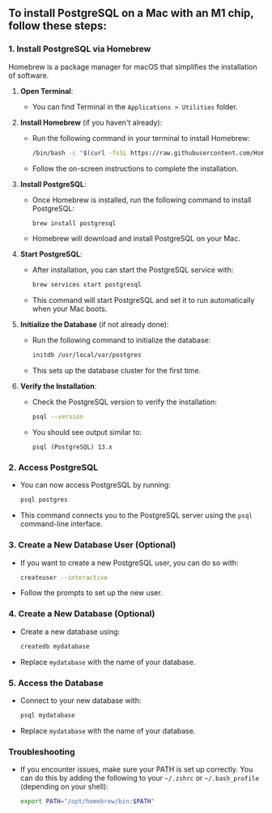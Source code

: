 ## To install PostgreSQL on a Mac with an M1 chip, follow these steps:

### 1. **Install PostgreSQL via Homebrew**
Homebrew is a package manager for macOS that simplifies the installation of software.

1. **Open Terminal**: 
   - You can find Terminal in the `Applications > Utilities` folder.

2. **Install Homebrew** (if you haven't already):
   - Run the following command in your terminal to install Homebrew:
     ```bash
     /bin/bash -c "$(curl -fsSL https://raw.githubusercontent.com/Homebrew/install/HEAD/install.sh)"
     ```
   - Follow the on-screen instructions to complete the installation.

3. **Install PostgreSQL**:
   - Once Homebrew is installed, run the following command to install PostgreSQL:
     ```bash
     brew install postgresql
     ```
   - Homebrew will download and install PostgreSQL on your Mac.

4. **Start PostgreSQL**:
   - After installation, you can start the PostgreSQL service with:
     ```bash
     brew services start postgresql
     ```
   - This command will start PostgreSQL and set it to run automatically when your Mac boots.

5. **Initialize the Database** (if not already done):
   - Run the following command to initialize the database:
     ```bash
     initdb /usr/local/var/postgres
     ```
   - This sets up the database cluster for the first time.

6. **Verify the Installation**:
   - Check the PostgreSQL version to verify the installation:
     ```bash
     psql --version
     ```
   - You should see output similar to:
     ```
     psql (PostgreSQL) 13.x
     ```

### 2. **Access PostgreSQL**
- You can now access PostgreSQL by running:
  ```bash
  psql postgres
  ```
- This command connects you to the PostgreSQL server using the `psql` command-line interface.

### 3. **Create a New Database User (Optional)**
- If you want to create a new PostgreSQL user, you can do so with:
  ```bash
  createuser --interactive
  ```
- Follow the prompts to set up the new user.

### 4. **Create a New Database (Optional)**
- Create a new database using:
  ```bash
  createdb mydatabase
  ```
- Replace `mydatabase` with the name of your database.

### 5. **Access the Database**
- Connect to your new database with:
  ```bash
  psql mydatabase
  ```
- Replace `mydatabase` with the name of your database.

### Troubleshooting
- If you encounter issues, make sure your PATH is set up correctly. You can do this by adding the following to your `~/.zshrc` or `~/.bash_profile` (depending on your shell):
  ```bash
  export PATH="/opt/homebrew/bin:$PATH"
  ```
